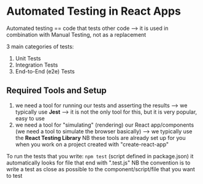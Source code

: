 # Automated Testing in React Apps

Automated testing == code that tests other code --> it is used in combination with Manual Testing, not as a replacement

3 main categories of tests:
1. Unit Tests
2. Integration Tests
3. End-to-End (e2e) Tests

## Required Tools and Setup
1. we need a tool for running our tests and asserting the results --> we typically use **Jest** --> it is not the only tool for this, but it is very popular, easy to use
2. we need a tool for "simulating" (rendering) our React app/components (we need a tool to simulate the browser basically) --> we typically use the **React Testing Library**
NB these tools are already set up for you when you work on a project created with "create-react-app"

To run the tests that you write:
`npm test` (script defined in package.json)
it automatically looks for file that end with ".test.js"
NB the convention is to write a test as close as possible to the component/script/file that you want to test